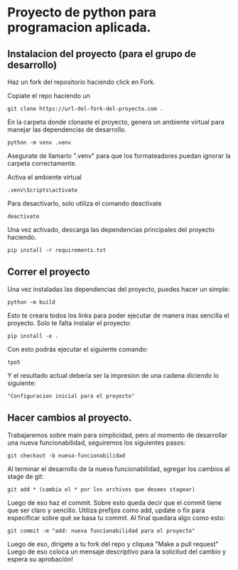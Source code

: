 # Proyecto de python para programacion aplicada.

## Instalacion del proyecto (para el grupo de desarrollo)

Haz un fork del repositorio haciendo click en Fork.

Copiate el repo haciendo un

    git clone https://url-del-fork-del-proyecto.com .

En la carpeta donde clonaste el proyecto, genera un ambiente virtual para manejar las dependencias de desarrollo.

    python -m venv .venv

Asegurate de llamarlo ".venv" para que los formateadores puedan ignorar la carpeta correctamente.

Activa el ambiente virtual

    .venv\Scripts\activate

Para desactivarlo, solo utiliza el comando deactivate

    deactivate

Una vez activado, descarga las dependencias principales del proyecto haciendo.

    pip install -r requirements.txt

## Correr el proyecto
Una vez instaladas las dependencias del proyecto, puedes hacer un simple:

    python -m build

Esto te creara todos los links para poder ejecutar de manera mas sencilla el proyecto. Solo te falta instalar el proyecto:

    pip install -e .

Con esto podrás ejecutar el siguiente comando:

    tpo5

Y el resultado actual debería ser la impresion de una cadena diciendo lo siguiente:

    "Configuracion inicial para el proyecto"

## Hacer cambios al proyecto.

Trabajaremos sobre main para simplicidad, pero al momento de desarrollar una nueva funcionabilidad, seguiremos los
siguientes pasos:

    git checkout -b nueva-funcionabilidad

Al terminar el desarrollo de la nueva funcionabilidad, agregar los cambios al stage de git:

    git add * (cambia el * por los archivos que desees stagear)

Luego de eso haz el commit. Sobre esto queda decir que el commit tiene que ser claro y sencillo.
Utiliza prefijos como add, update o fix para especificar sobre qué se basa tu commit. Al final quedara algo como esto:

    git commit -m "add: nueva funcionabilidad para el proyecto"

Luego de eso, dirigete a tu fork del repo y cliquea "Make a pull request"
Luego de eso coloca un mensaje descriptivo para la solicitud del cambio y espera su aprobación!
